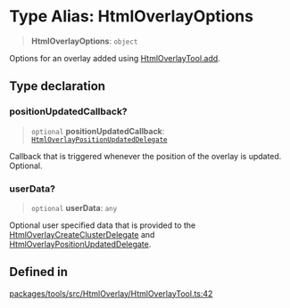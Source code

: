 # Type Alias: HtmlOverlayOptions

> **HtmlOverlayOptions**: `object`

Options for an overlay added using [HtmlOverlayTool.add](../classes/HtmlOverlayTool.md#add).

## Type declaration

### positionUpdatedCallback?

> `optional` **positionUpdatedCallback**: [`HtmlOverlayPositionUpdatedDelegate`](HtmlOverlayPositionUpdatedDelegate.md)

Callback that is triggered whenever the position of the overlay is updated. Optional.

### userData?

> `optional` **userData**: `any`

Optional user specified data that is provided to the [HtmlOverlayCreateClusterDelegate](HtmlOverlayCreateClusterDelegate.md) and
[HtmlOverlayPositionUpdatedDelegate](HtmlOverlayPositionUpdatedDelegate.md).

## Defined in

[packages/tools/src/HtmlOverlay/HtmlOverlayTool.ts:42](https://github.com/cognitedata/reveal/blob/3aaed3491dba3f4ba9ecd87f495d35383cc73a1d/viewer/packages/tools/src/HtmlOverlay/HtmlOverlayTool.ts#L42)
